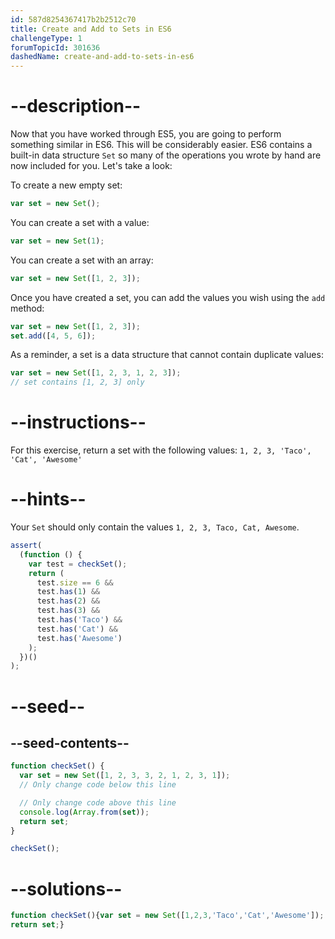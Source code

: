```yaml
---
id: 587d8254367417b2b2512c70
title: Create and Add to Sets in ES6
challengeType: 1
forumTopicId: 301636
dashedName: create-and-add-to-sets-in-es6
---
```


# --description--

Now that you have worked through ES5, you are going to perform something similar in ES6. This will be considerably easier. ES6 contains a built-in data structure `Set` so many of the operations you wrote by hand are now included for you. Let's take a look:

To create a new empty set:

```js
var set = new Set();
```

You can create a set with a value:

```js
var set = new Set(1);
```

You can create a set with an array:

```js
var set = new Set([1, 2, 3]);
```

Once you have created a set, you can add the values you wish using the `add` method:

```js
var set = new Set([1, 2, 3]);
set.add([4, 5, 6]);
```

As a reminder, a set is a data structure that cannot contain duplicate values:

```js
var set = new Set([1, 2, 3, 1, 2, 3]);
// set contains [1, 2, 3] only
```

# --instructions--

For this exercise, return a set with the following values: `1, 2, 3, 'Taco', 'Cat', 'Awesome'`

# --hints--

Your `Set` should only contain the values `1, 2, 3, Taco, Cat, Awesome`.

```js
assert(
  (function () {
    var test = checkSet();
    return (
      test.size == 6 &&
      test.has(1) &&
      test.has(2) &&
      test.has(3) &&
      test.has('Taco') &&
      test.has('Cat') &&
      test.has('Awesome')
    );
  })()
);
```

# --seed--

## --seed-contents--

```js
function checkSet() {
  var set = new Set([1, 2, 3, 3, 2, 1, 2, 3, 1]);
  // Only change code below this line

  // Only change code above this line
  console.log(Array.from(set));
  return set;
}

checkSet();
```

# --solutions--

```js
function checkSet(){var set = new Set([1,2,3,'Taco','Cat','Awesome']);
return set;}
```
